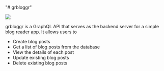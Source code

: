 "# grbloggr" 

![](django_graphQL.png)


grbloggr is a GraphQL API that serves as the backend server for a simple blog reader app. It allows users to 
<!-- * Register and login to the API -->
* Create blog posts
* Get a list of blog posts from the database
* View the details of each post
* Update existing blog posts
* Delete existing blog posts
